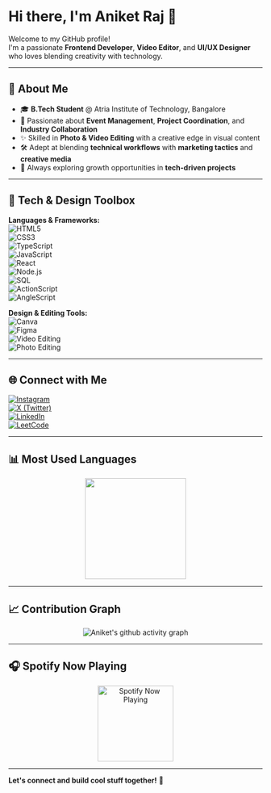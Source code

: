 # Hi there, I'm Aniket Raj 👋

Welcome to my GitHub profile!  
I'm a passionate **Frontend Developer**, **Video Editor**, and **UI/UX Designer** who loves blending creativity with technology.

---

## 🚀 About Me

- 🎓 **B.Tech Student** @ Atria Institute of Technology, Bangalore  
- 🎯 Passionate about **Event Management**, **Project Coordination**, and **Industry Collaboration**  
- ✨ Skilled in **Photo & Video Editing** with a creative edge in visual content  
- 🛠️ Adept at blending **technical workflows** with **marketing tactics** and **creative media**  
- 🌱 Always exploring growth opportunities in **tech-driven projects**

---

## 🧰 Tech & Design Toolbox

**Languages & Frameworks:**  
![HTML5](https://img.shields.io/badge/HTML5-E34F26?style=flat&logo=html5&logoColor=white)  
![CSS3](https://img.shields.io/badge/CSS3-1572B6?style=flat&logo=css3&logoColor=white)  
![TypeScript](https://img.shields.io/badge/TypeScript-3178C6?style=flat&logo=typescript&logoColor=white)  
![JavaScript](https://img.shields.io/badge/JavaScript-F7DF1E?style=flat&logo=javascript&logoColor=black)  
![React](https://img.shields.io/badge/React-61DAFB?style=flat&logo=react&logoColor=black)  
![Node.js](https://img.shields.io/badge/Node.js-339933?style=flat&logo=node.js&logoColor=white)  
![SQL](https://img.shields.io/badge/SQL-4479A1?style=flat&logo=postgresql&logoColor=white)  
![ActionScript](https://img.shields.io/badge/ActionScript-FF0000?style=flat&logo=adobe&logoColor=white)  
![AngleScript](https://img.shields.io/badge/Angelscript-ED1C24?style=flat&logo=appveyor&logoColor=white)  

**Design & Editing Tools:**  
![Canva](https://img.shields.io/badge/Canva-00C4CC?style=flat&logo=canva&logoColor=white)  
![Figma](https://img.shields.io/badge/Figma-F24E1E?style=flat&logo=figma&logoColor=white)  
![Video Editing](https://img.shields.io/badge/Video%20Editing-FF0000?style=flat&logo=adobe-premiere-pro&logoColor=white)  
![Photo Editing](https://img.shields.io/badge/Photo%20Editing-FF69B4?style=flat&logo=adobe-photoshop&logoColor=white)  

---

## 🌐 Connect with Me

[![Instagram](https://img.shields.io/badge/-Instagram-833AB4?style=flat&logo=instagram&logoColor=white)](https://www.instagram.com/theanikeeeeet/)  
[![X (Twitter)](https://img.shields.io/badge/-X-000?style=flat&logo=twitter&logoColor=white)](https://x.com/theanikeeeeet)  
[![LinkedIn](https://img.shields.io/badge/-LinkedIn-0077B5?style=flat&logo=linkedin&logoColor=white)](https://www.linkedin.com/in/aniket-raj-b2478b292/)  
[![LeetCode](https://img.shields.io/badge/-LeetCode-FFA116?style=flat&logo=leetcode&logoColor=white)](https://leetcode.com/u/theanikeeeeet/)  

---

## 📊 Most Used Languages  

<p align="center">
  <img src="https://github-readme-stats.vercel.app/api/top-langs/?username=theanikeeeeet&layout=compact&theme=radical&hide_border=false&border_radius=10" height="200px"/>
</p>

---

## 📈 Contribution Graph  

<p align="center">
  <img src="https://github-readme-activity-graph.vercel.app/graph?username=theanikeeeeet&theme=react-dark&hide_border=true&area=true" alt="Aniket's github activity graph"/>
</p>

---

## 🎧 Spotify Now Playing  

<p align="center">
  <img src="https://spotify-github-profile.kittinanx.com/api/view?uid=lckssbfpmf96of81p37dh51ce&cover_image=true&theme=default&show_offline=false&background_color=121212&interchange=true&bar_color=53b14f&bar_color_cover=false" width="150" alt="Spotify Now Playing" />
</p>

---

**Let's connect and build cool stuff together!** 🚀
